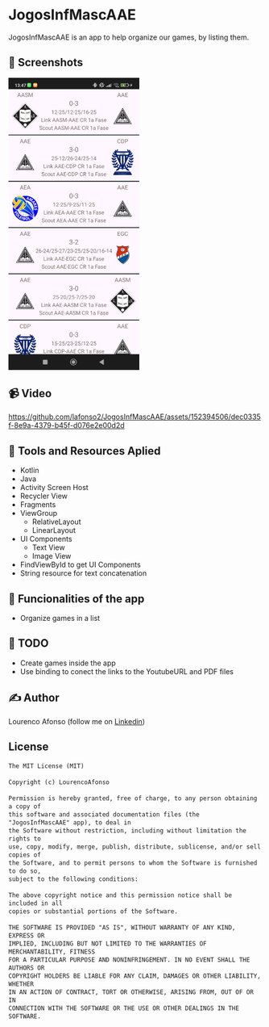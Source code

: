 # JogosInfMascAAE
JogosInfMascAAE is an app to help organize our games, by listing them.

## :camera_flash: Screenshots
<!-- You can add more screenshots here if you like -->
<img src="/result/img1.jpg" width="260">

## :video_camera: Video
https://github.com/lafonso2/JogosInfMascAAE/assets/152394506/dec0335f-8e9a-4379-b45f-d076e2e00d2d

## :wrench: Tools and Resources Aplied
- Kotlin
- Java
- Activity Screen Host
- Recycler View
- Fragments
- ViewGroup
    - RelativeLayout
    - LinearLayout
- UI Components
    - Text View
    - Image View
- FindViewById to get UI Components
- String resource for text concatenation

## :dart: Funcionalities of the app
- Organize games in a list

## :scroll: TODO
- Create games inside the app
- Use binding to conect the links to the YoutubeURL and PDF files

## :writing_hand: Author
Lourenco Afonso (follow me on [Linkedin](https://www.linkedin.com/in/louren%C3%A7o-afonso-b15127113/))

## License
```
The MIT License (MIT)

Copyright (c) LourencoAfonso

Permission is hereby granted, free of charge, to any person obtaining a copy of
this software and associated documentation files (the "JogosInfMascAAE" app), to deal in
the Software without restriction, including without limitation the rights to
use, copy, modify, merge, publish, distribute, sublicense, and/or sell copies of
the Software, and to permit persons to whom the Software is furnished to do so,
subject to the following conditions:

The above copyright notice and this permission notice shall be included in all
copies or substantial portions of the Software.

THE SOFTWARE IS PROVIDED "AS IS", WITHOUT WARRANTY OF ANY KIND, EXPRESS OR
IMPLIED, INCLUDING BUT NOT LIMITED TO THE WARRANTIES OF MERCHANTABILITY, FITNESS
FOR A PARTICULAR PURPOSE AND NONINFRINGEMENT. IN NO EVENT SHALL THE AUTHORS OR
COPYRIGHT HOLDERS BE LIABLE FOR ANY CLAIM, DAMAGES OR OTHER LIABILITY, WHETHER
IN AN ACTION OF CONTRACT, TORT OR OTHERWISE, ARISING FROM, OUT OF OR IN
CONNECTION WITH THE SOFTWARE OR THE USE OR OTHER DEALINGS IN THE SOFTWARE.
```
